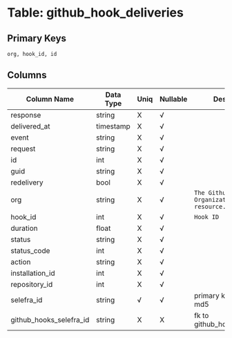 # Table: github_hook_deliveries

## Primary Keys 

```
org, hook_id, id
```


## Columns 

|  Column Name   |  Data Type  | Uniq | Nullable | Description | 
|  ----  | ----  | ----  | ----  | ---- | 
| response | string | X | √ |  | 
| delivered_at | timestamp | X | √ |  | 
| event | string | X | √ |  | 
| request | string | X | √ |  | 
| id | int | X | √ |  | 
| guid | string | X | √ |  | 
| redelivery | bool | X | √ |  | 
| org | string | X | √ | `The Github Organization of the resource.` | 
| hook_id | int | X | √ | `Hook ID` | 
| duration | float | X | √ |  | 
| status | string | X | √ |  | 
| status_code | int | X | √ |  | 
| action | string | X | √ |  | 
| installation_id | int | X | √ |  | 
| repository_id | int | X | √ |  | 
| selefra_id | string | √ | √ | primary keys value md5 | 
| github_hooks_selefra_id | string | X | X | fk to github_hooks.selefra_id | 


